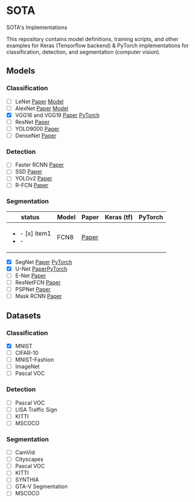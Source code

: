 # SOTA
SOTA's Implementations

This repository contains model definitions, training scripts, and other examples for Keras (Tensorflow backend) & PyTorch implementations for classification, detection, and segmentation (computer vision).

## Models

### Classification

- [ ] LeNet [Paper](http://yann.lecun.com/exdb/publis/pdf/lecun-01a.pdf) [Model](models/classification/lenet.py)
- [ ] AlexNet [Paper](https://papers.nips.cc/paper/4824-imagenet-classification-with-deep-convolutional-neural-networks.pdf) [Model](models/classification/alexnet.py)
- [x] VGG16 and VGG19 [Paper](https://arxiv.org/pdf/1409.1556.pdf) [PyTorch](https://github.com/Xrenya/SOTA/blob/main/pytorch/VGG/vgg.py)
- [ ] ResNet [Paper](https://arxiv.org/pdf/1512.03385v1.pdf)
- [ ] YOLO9000 [Paper](https://arxiv.org/pdf/1612.08242.pdf)
- [ ] DenseNet [Paper](https://arxiv.org/pdf/1608.06993.pdf)

### Detection
- [ ] Faster RCNN [Paper](https://arxiv.org/pdf/1506.01497.pdf)
- [ ] SSD [Paper](https://arxiv.org/pdf/1512.02325)
- [ ] YOLOv2 [Paper](https://arxiv.org/pdf/1612.08242.pdf)
- [ ] R-FCN [Paper](https://arxiv.org/pdf/1605.06409.pdf)

### Segmentation
|  status  |      Model     |   Paper       | Keras (tf)  | PyTorch                   
|----------|----------------|---------------|-------------|-------------
| <ul><li>- [x] item1</li><li>- | FCN8| [Paper](https://arxiv.org/pdf/1411.4038.pdf) | | |
- [x] SegNet [Paper](https://arxiv.org/pdf/1511.00561) [PyTorch](https://github.com/Xrenya/SOTA/blob/main/pytorch/Segmentation/SegNet.py)
- [x] U-Net [Paper](https://arxiv.org/pdf/1505.04597)[PyTorch](https://github.com/Xrenya/SOTA/blob/main/pytorch/Segmentation/UNet.py)
- [ ] E-Net [Paper](https://arxiv.org/pdf/1606.02147.pdf)
- [ ] ResNetFCN [Paper](https://arxiv.org/pdf/1611.10080.pdf)
- [ ] PSPNet [Paper](https://arxiv.org/pdf/1612.01105.pdf)
- [ ] Mask RCNN [Paper](https://arxiv.org/pdf/1703.06870.pdf)

## Datasets

### Classification

- [x] MNIST
- [ ] CIFAR-10
- [ ] MNIST-Fashion
- [ ] ImageNet
- [ ] Pascal VOC

### Detection
- [ ] Pascal VOC
- [ ] LISA Traffic Sign
- [ ] KITTI
- [ ] MSCOCO

### Segmentation
- [ ] CamVid
- [ ] Cityscapes
- [ ] Pascal VOC
- [ ] KITTI
- [ ] SYNTHIA
- [ ] GTA-V Segmentation
- [ ] MSCOCO
